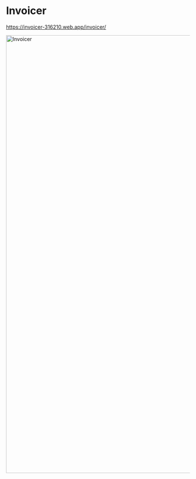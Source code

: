# Invoicer

https://invoicer-316210.web.app/invoicer/

<img width="1198" alt="Invoicer" src="https://user-images.githubusercontent.com/210309/120797149-fb717500-c57e-11eb-80ba-cad84069d586.png">
